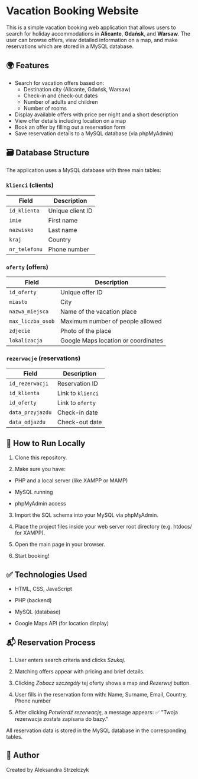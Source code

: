 # Vacation Booking Website

This is a simple vacation booking web application that allows users to search for holiday accommodations in **Alicante**, **Gdańsk**, and **Warsaw**. The user can browse offers, view detailed information on a map, and make reservations which are stored in a MySQL database.

## 🌍 Features

- Search for vacation offers based on:
  - Destination city (Alicante, Gdańsk, Warsaw)
  - Check-in and check-out dates
  - Number of adults and children
  - Number of rooms
- Display available offers with price per night and a short description
- View offer details including location on a map
- Book an offer by filling out a reservation form
- Save reservation details to a MySQL database (via phpMyAdmin)

## 🗃️ Database Structure

The application uses a MySQL database with three main tables:

### `klienci` (clients)
| Field         | Description        |
|---------------|--------------------|
| `id_klienta`  | Unique client ID   |
| `imie`        | First name         |
| `nazwisko`    | Last name          |
| `kraj`        | Country            |
| `nr_telefonu` | Phone number       |

### `oferty` (offers)
| Field              | Description                         |
|--------------------|-------------------------------------|
| `id_oferty`        | Unique offer ID                     |
| `miasto`           | City                                |
| `nazwa_miejsca`    | Name of the vacation place          |
| `max_liczba_osob`  | Maximum number of people allowed    |
| `zdjecie`          | Photo of the place                  |
| `lokalizacja`      | Google Maps location or coordinates |

### `rezerwacje` (reservations)
| Field             | Description            |
|-------------------|------------------------|
| `id_rezerwacji`   | Reservation ID         |
| `id_klienta`      | Link to `klienci`      |
| `id_oferty`       | Link to `oferty`       |
| `data_przyjazdu`  | Check-in date          |
| `data_odjazdu`    | Check-out date         |

## 🧪 How to Run Locally

1. Clone this repository.

2. Make sure you have:

- PHP and a local server (like XAMPP or MAMP)

- MySQL running

- phpMyAdmin access

3. Import the SQL schema into your MySQL via phpMyAdmin.

4. Place the project files inside your web server root directory (e.g. htdocs/ for XAMPP).

5. Open the main page in your browser.

6. Start booking!

## ✅ Technologies Used

- HTML, CSS, JavaScript

- PHP (backend)

- MySQL (database)

- Google Maps API (for location display)

## 📬 Reservation Process

1. User enters search criteria and clicks *Szukaj*.

2. Matching offers appear with pricing and brief details.

3. Clicking *Zobacz szczegóły* tej oferty shows a map and *Rezerwuj* button.

4. User fills in the reservation form with: Name, Surname, Email, Country, Phone number

5. After clicking  *Potwierdź rezerwację*, a message appears:
✅ "Twoja rezerwacja została zapisana do bazy."

All reservation data is stored in the MySQL database in the corresponding tables.

## 👤 Author

Created by Aleksandra Strzelczyk
